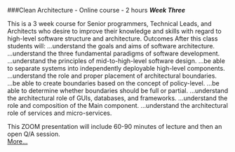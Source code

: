 ###Clean Architecture - Online course - 2 hours
***Week Three***

This is a 3 week course for Senior programmers, Technical Leads, and Architects who desire to improve their knowledge and skills with regard to high-level software structure and architecture. Outcomes After this class students will: ...understand the goals and aims of software architecture. ...understand the three fundamental paradigms of software development. ...understand the principles of mid-to-high-level software design. ...be able to separate systems into independently deployable high-level components. ...understand the role and proper placement of architectural boundaries. ...be able to create boundaries based on the concept of policy-level. ...be able to determine whether boundaries should be full or partial. ...understand the architectural role of GUIs, databases, and frameworks. ...understand the role and composition of the Main component. ...understand the architectural role of services and micro-services. 

This ZOOM presentation will include 60-90 minutes of lecture and then an 
open Q/A session.  
[More...](https://www.eventbrite.com/e/clean-architecture-wednesday-webinar-3-weeks-registration-135906717651)
